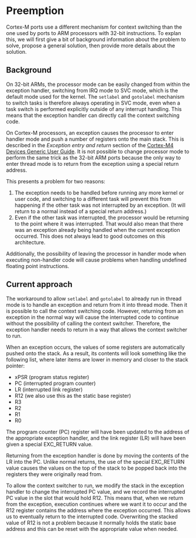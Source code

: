 # Preemption

Cortex-M ports use a different mechanism for context switching than the one
used by ports to ARM processors with 32-bit instructions. To explan this, we
will first give a bit of background information about the problem to solve,
propose a general solution, then provide more details about the solution.

## Background

On 32-bit ARMs, the processor mode can be easily changed from within the
exception handler, switching from IRQ mode to SVC mode, which is the default
mode used for the kernel. The `setlabel` and `gotolabel` mechanism to switch
tasks is therefore always operating in SVC mode, even when a task switch is
performed explicitly outside of any interrupt handling. This means that the
exception handler can directly call the context switching code.

On Cortex-M processors, an exception causes the processor to enter handler
mode and push a number of registers onto the main stack. This is described in
the *Exception entry and return* section of the
[Cortex-M4 Devices Generic User Guide](https://developer.arm.com/documentation/dui0553/latest/).
It is not possible to change processor mode to perform the same trick as the
32-bit ARM ports because the only way to enter thread mode is to return from
the exception using a special return address.

This presents a problem for two reasons:

1. The exception needs to be handled before running any more kernel or user
   code, and switching to a different task will prevent this from happening if
   the other task was not interrupted by an exception. (It will return to a
   normal instead of a special return address.)
2. Even if the other task was interrupted, the processor would be returning to
   the point where it was interrupted. That would also mean that there was an
   exception already being handled when the current exception occurred. This
   does not always lead to good outcomes on this architecture.

Additionally, the possibility of leaving the processor in handler mode when
executing non-handler code will cause problems when handling undefined
floating point instructions.

## Current approach

The workaround to allow `setlabel` and `gotolabel` to already run in thread
mode is to handle an exception and return from it into thread mode. Then it is
possible to call the context switching code. However, returning from an
exception in the normal way will cause the interrupted code to continue without
the possibility of calling the context switcher. Therefore, the exception
handler needs to return in a way that allows the context switcher to run.

When an exception occurs, the values of some registers are automatically
pushed onto the stack. As a result, its contents will look something like the
following list, where later items are lower in memory and closer to the stack
pointer:

* xPSR (program status register)
* PC (interrupted program counter)
* LR (interrupted link register)
* R12 (we also use this as the static base register)
* R3
* R2
* R1
* R0

The program counter (PC) register will have been updated to the address of the
appropriate exception handler, and the link register (LR) will have been given
a special EXC_RETURN value.

Returning from the exception handler is done by moving the contents of the
LR into the PC. Unlike normal returns, the use of the special EXC_RETURN value
causes the values on the top of the stack to be popped back into the registers
they were originally read from.

To allow the context switcher to run, we modify the stack in the exception
handler to change the interrupted PC value, and we record the interrupted PC
value in the slot that would hold R12. This means that, when we return from
the exception, execution continues where we want it to occur and the R12
register contains the address where the exception occurred. This allows us
to eventually return to the interrupted code. Overwriting the stacked value
of R12 is not a problem because it normally holds the static base address
and this can be reset with the appropriate value when needed.